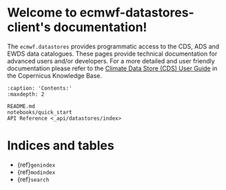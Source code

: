 # Welcome to ecmwf-datastores-client's documentation!

The `ecmwf.datastores` provides programmatic access to the CDS, ADS and EWDS data catalogues.
These pages provide technical documentation for advanced users and/or developers.
For a more detailed and user friendly documentation please refer to the
[Climate Data Store (CDS) User Guide](https://confluence.ecmwf.int/x/vTRtD) in the Copernicus
Knowledge Base.

```{toctree}
:caption: 'Contents:'
:maxdepth: 2

README.md
notebooks/quick_start
API Reference <_api/datastores/index>
```

# Indices and tables

- {ref}`genindex`
- {ref}`modindex`
- {ref}`search`
